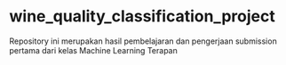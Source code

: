 # wine_quality_classification_project
Repository ini merupakan hasil pembelajaran dan pengerjaan submission pertama dari kelas Machine Learning Terapan
